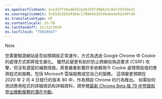 ```yaml
---
ms.openlocfilehash: 4ce337f34a46452a26193f386621c0ef25d3da32
ms.sourcegitcommit: 5c65d22b5203b0c17806463d349a6ede93a99fa0
ms.translationtype: HT
ms.contentlocale: zh-TW
ms.lasthandoff: 12/12/2019
ms.locfileid: "75010547"
---
```

> [!NOTE] 
> 您需要驗證網站是否如預期般正常運作，方式為透過 Google Chrome 中 Cookie 的處理方式即將發生變化。 雖然此變更有助於防止跨網站偽造要求 (CSRF) 攻擊，但沒有適當的補救措施，將會嚴重影響許多依賴現今 Cookie 處理預設值的應用程式和服務，包括 Microsoft 雲端服務或您自己的服務。 這項變更預期在 2020 年 2 月 4 日發行的版本 80 中，作為預設 Chrome 的行為推出。 如需如何測試應用程式的詳細資訊和詳細資料，請參閱[最新 Chrome Beta 版 79 中登錄和登出微軟服務的潛在中斷](https://support.microsoft.com/help/4522904/potential-disruption-to-customer-websites-in-latest-chrome)。